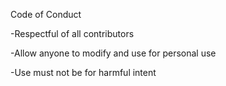 Code of Conduct

-Respectful of all contributors

-Allow anyone to modify and use for personal use

-Use must not be for harmful intent
